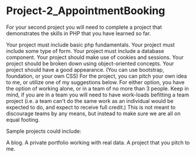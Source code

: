 # Project-2_AppointmentBooking
For your second project you will need to complete a project that demonstrates the skills in PHP that you have learned so far.

Your project must include basic php fundamentals.
Your project must include some type of form.
Your project must include a database component.
Your project should make use of cookies and sessions.
Your project should be broken down using object-oriented concepts.
Your project should have a good appearance. (You can use bootstrap, foundation, or your own CSS)
For the project, you can pitch your own idea to me, or utilize one of my suggestions below. For either option, you have the option of working alone, or in a team of no more than 3 people. Keep in mind, if you are in a team you will need to have work-loads befitting a team project (i.e. a team can't do the same work as an individual would be expected to do, and expect to receive full credit.) This is not meant to discourage teams by any means, but instead to make sure we are all on equal footing.

Sample projects could include:

A blog.
A private portfolio working with real data.
A project that you pitch to me.
